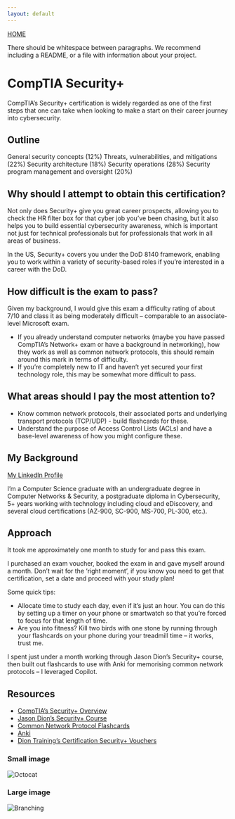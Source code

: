 ```yaml
---
layout: default
---
```


[HOME](./index.md)

There should be whitespace between paragraphs. We recommend including a README, or a file with information about your project.

# CompTIA Security+

CompTIA’s Security+ certification is widely regarded as one of the first steps that one can take when looking to make a start on their career journey into cybersecurity. 

## Outline

General security concepts (12%) 
Threats, vulnerabilities, and mitigations (22%) 
Security architecture (18%) 
Security operations (28%) 
Security program management and oversight (20%) 

## Why should I attempt to obtain this certification?

Not only does Security+ give you great career prospects, allowing you to check the HR filter box for that cyber job you’ve been chasing, but it also helps you to build essential cybersecurity awareness, which is important not just for technical professionals but for professionals that work in all areas of business. 

In the US, Security+ covers you under the DoD 8140 framework, enabling you to work within a variety of security-based roles if you’re interested in a career with the DoD. 

## How difficult is the exam to pass?

Given my background, I would give this exam a difficulty rating of about 7/10 and class it as being moderately difficult – comparable to an associate-level Microsoft exam. 

* If you already understand computer networks (maybe you have passed CompTIA’s Network+ exam or have a background in networking), how they work as well as common network protocols, this should remain around this mark in terms of difficulty. 
* If you’re completely new to IT and haven’t yet secured your first technology role, this may be somewhat more difficult to pass. 

## What areas should I pay the most attention to?

* Know common network protocols, their associated ports and underlying transport protocols (TCP/UDP) - build flashcards for these. 
* Understand the purpose of Access Control Lists (ACLs) and have a base-level awareness of how you might configure these. 

## My Background

[My LinkedIn Profile](https://www.linkedin.com/in/joshua-a-99a4921a2/)

I’m a Computer Science graduate with an undergraduate degree in Computer Networks & Security, a postgraduate diploma in Cybersecurity, 5+ years working with technology including cloud and eDiscovery, and several cloud certifications (AZ-900, SC-900, MS-700, PL-300, etc.). 

## Approach

It took me approximately one month to study for and pass this exam. 

I purchased an exam voucher, booked the exam in and gave myself around a month. Don’t wait for the ‘right moment’, if you know you need to get that certification, set a date and proceed with your study plan! 

Some quick tips:

* Allocate time to study each day, even if it’s just an hour. You can do this by setting up a timer on your phone or smartwatch so that you’re forced to focus for that length of time. 
* Are you into fitness? Kill two birds with one stone by running through your flashcards on your phone during your treadmill time – it works, trust me. 

I spent just under a month working through Jason Dion’s Security+ course, then built out flashcards to use with Anki for memorising common network protocols – I leveraged Copilot. 

## Resources

* [CompTIA’s Security+ Overview](https://www.comptia.org/en/certifications/security/)
* [Jason Dion’s Security+ Course](https://www.udemy.com/course/securityplus/) 
* [Common Network Protocol Flashcards](./Common_Network_Protocol_Flashcards.txt)
* [Anki](https://apps.ankiweb.net/)
* [Dion Training’s Certification Security+ Vouchers](https://www.diontraining.com/products/comptia-security-voucher-gbp-701)

### Small image

![Octocat](https://github.githubassets.com/images/icons/emoji/octocat.png)

### Large image

![Branching](https://guides.github.com/activities/hello-world/branching.png)
